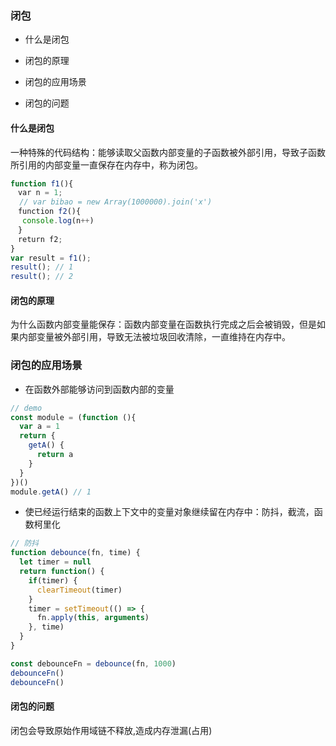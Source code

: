 ### 闭包

* 什么是闭包

* 闭包的原理

* 闭包的应用场景

* 闭包的问题

#### 什么是闭包

一种特殊的代码结构：能够读取父函数内部变量的子函数被外部引用，导致子函数所引用的内部变量一直保存在内存中，称为闭包。

```js
function f1(){
　var n = 1;
  // var bibao = new Array(1000000).join('x')
　function f2(){
　 console.log(n++)
　}
　return f2;
}
var result = f1();
result(); // 1
result(); // 2
```

#### 闭包的原理

为什么函数内部变量能保存：函数内部变量在函数执行完成之后会被销毁，但是如果内部变量被外部引用，导致无法被垃圾回收清除，一直维持在内存中。

### 闭包的应用场景

* 在函数外部能够访问到函数内部的变量

```js
// demo
const module = (function (){
  var a = 1
  return {
    getA() {
      return a
    }
  }
})()
module.getA() // 1
```

* 使已经运行结束的函数上下文中的变量对象继续留在内存中：防抖，截流，函数柯里化

```js
// 防抖
function debounce(fn, time) {
  let timer = null
  return function() {
    if(timer) {
      clearTimeout(timer)
    }
    timer = setTimeout(() => {
      fn.apply(this, arguments)
    }, time)
  }
}

const debounceFn = debounce(fn, 1000)
debounceFn()
debounceFn()
```

#### 闭包的问题
闭包会导致原始作用域链不释放,造成内存泄漏(占用)